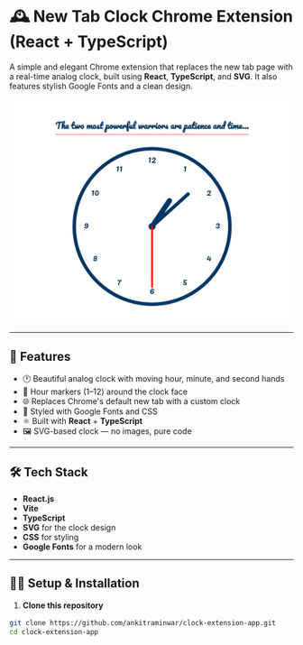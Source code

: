 # 🕰️ New Tab Clock Chrome Extension (React + TypeScript)

A simple and elegant Chrome extension that replaces the new tab page with a real-time analog clock, built using **React**, **TypeScript**, and **SVG**. It also features stylish Google Fonts and a clean design.

![Clock Preview](image.png) <!-- Replace with an actual screenshot if you want -->

---

## 🚀 Features

- 🕐 Beautiful analog clock with moving hour, minute, and second hands
- 🔢 Hour markers (1–12) around the clock face
- 🌐 Replaces Chrome's default new tab with a custom clock
- 🎨 Styled with Google Fonts and CSS
- ⚛️ Built with **React** + **TypeScript**
- 🖼️ SVG-based clock — no images, pure code

---

## 🛠️ Tech Stack

- **React.js**
- **Vite**
- **TypeScript**
- **SVG** for the clock design
- **CSS** for styling
- **Google Fonts** for a modern look

---

## 🧑‍💻 Setup & Installation

1. **Clone this repository**

```bash
git clone https://github.com/ankitraminwar/clock-extension-app.git
cd clock-extension-app
```
